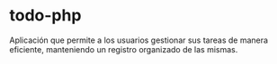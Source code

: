 # todo-php
Aplicación que permite a los usuarios gestionar sus tareas de manera eficiente, manteniendo un registro organizado de las mismas.
